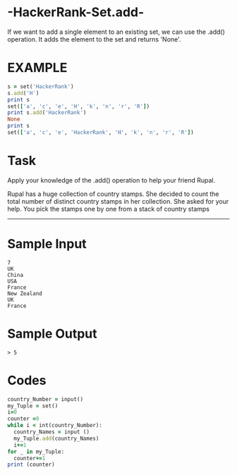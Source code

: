 # -HackerRank-Set.add-

If we want to add a single element to an existing set, we can use the .add() operation.
It adds the element to the set and returns 'None'.


# EXAMPLE 
```ruby
s = set('HackerRank')
s.add('H')
print s
set(['a', 'c', 'e', 'H', 'k', 'n', 'r', 'R'])
print s.add('HackerRank')
None
print s
set(['a', 'c', 'e', 'HackerRank', 'H', 'k', 'n', 'r', 'R'])
```

# Task
Apply your knowledge of the .add() operation to help your friend Rupal.

Rupal has a huge collection of country stamps. She decided to count the total number of distinct country stamps in her collection. She asked for your help. You pick the stamps one by one from a stack of  country stamps

----------------------------------------------------------------------------------------------------------

# Sample Input
```
7
UK
China
USA
France
New Zealand
UK
France 
```

# Sample Output
```
> 5
```


# Codes
```ruby
country_Number = input()
my_Tuple = set()
i=0
counter =0
while i < int(country_Number):
  country_Names = input ()
  my_Tuple.add(country_Names)
  i+=1
for _ in my_Tuple:
  counter+=1
print (counter)
```
